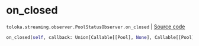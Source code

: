 # on_closed
`toloka.streaming.observer.PoolStatusObserver.on_closed` | [Source code](https://github.com/Toloka/toloka-kit/blob/v1.1.0.post1/src/streaming/observer.py#L227)

```python
on_closed(self, callback: Union[Callable[[Pool], None], Callable[[Pool], Awaitable[None]]])
```

